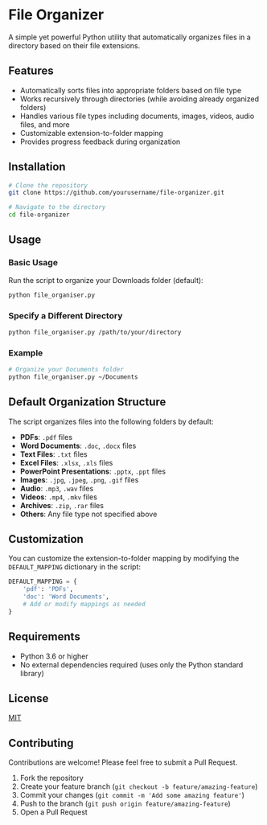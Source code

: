 # File Organizer

A simple yet powerful Python utility that automatically organizes files in a directory based on their file extensions.

## Features

- Automatically sorts files into appropriate folders based on file type
- Works recursively through directories (while avoiding already organized folders)
- Handles various file types including documents, images, videos, audio files, and more
- Customizable extension-to-folder mapping
- Provides progress feedback during organization

## Installation

```bash
# Clone the repository
git clone https://github.com/yourusername/file-organizer.git

# Navigate to the directory
cd file-organizer
```

## Usage

### Basic Usage

Run the script to organize your Downloads folder (default):

```bash
python file_organiser.py
```

### Specify a Different Directory

```bash
python file_organiser.py /path/to/your/directory
```

### Example

```bash
# Organize your Documents folder
python file_organiser.py ~/Documents
```

## Default Organization Structure

The script organizes files into the following folders by default:

- **PDFs**: `.pdf` files
- **Word Documents**: `.doc`, `.docx` files
- **Text Files**: `.txt` files
- **Excel Files**: `.xlsx`, `.xls` files
- **PowerPoint Presentations**: `.pptx`, `.ppt` files
- **Images**: `.jpg`, `.jpeg`, `.png`, `.gif` files
- **Audio**: `.mp3`, `.wav` files
- **Videos**: `.mp4`, `.mkv` files
- **Archives**: `.zip`, `.rar` files
- **Others**: Any file type not specified above

## Customization

You can customize the extension-to-folder mapping by modifying the `DEFAULT_MAPPING` dictionary in the script:

```python
DEFAULT_MAPPING = {
    'pdf': 'PDFs',
    'doc': 'Word Documents',
    # Add or modify mappings as needed
}
```

## Requirements

- Python 3.6 or higher
- No external dependencies required (uses only the Python standard library)

## License

[MIT](LICENSE)

## Contributing

Contributions are welcome! Please feel free to submit a Pull Request.

1. Fork the repository
2. Create your feature branch (`git checkout -b feature/amazing-feature`)
3. Commit your changes (`git commit -m 'Add some amazing feature'`)
4. Push to the branch (`git push origin feature/amazing-feature`)
5. Open a Pull Request
